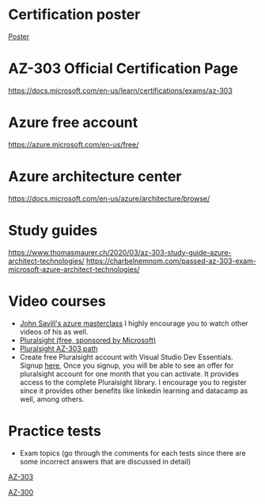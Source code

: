 # Certification poster
[Poster](https://query.prod.cms.rt.microsoft.com/cms/api/am/binary/RE2PjDI)
# AZ-303 Official Certification Page
https://docs.microsoft.com/en-us/learn/certifications/exams/az-303

# Azure free account
https://azure.microsoft.com/en-us/free/
# Azure architecture center
https://docs.microsoft.com/en-us/azure/architecture/browse/

# Study guides
https://www.thomasmaurer.ch/2020/03/az-303-study-guide-azure-architect-technologies/
https://charbelnemnom.com/passed-az-303-exam-microsoft-azure-architect-technologies/

# Video courses
- [John Savill's azure masterclass](https://www.youtube.com/playlist?list=PLlVtbbG169nGccbp8VSpAozu3w9xSQJoY)
I highly encourage you to watch other videos of his as well.
- [Pluralsight (free, sponsored by Microsoft)](https://www.pluralsight.com/partners/microsoft/azure)
- [Pluralsight AZ-303 path](https://www.pluralsight.com/paths/microsoft-azure-architect-technologies-az-303)
- Create free Pluralsight account with Visual Studio Dev Essentials.
Signup [here](https://my.visualstudio.com/), 
Once you signup, you will be able to see an offer for pluralsight account for one month that you can activate. It provides access to the complete Pluralsight library. I encourage you to register since it provides other benefits like linkedin learning and datacamp as well, among others.

# Practice tests
- Exam topics (go through the comments for each tests since there are some incorrect answers that are discussed in detail)

[AZ-303](https://www.examtopics.com/exams/microsoft/az-303/)

[AZ-300](https://www.examtopics.com/exams/microsoft/az-300/)
